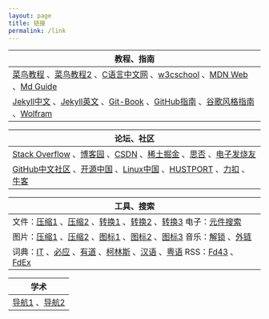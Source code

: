 ```yaml
---
layout: page
title: 链接
permalink: /link
---
```


| 教程、指南 |
| --- |
| <a href="https://www.runoob.com/" target="_blank">菜鸟教程</a> 、<a href="https://www.cainiaojc.com/" target="_blank">菜鸟教程2</a> 、<a href="http://c.biancheng.net/sitemap/" target="_blank">C语言中文网</a> 、<a href="https://www.w3cschool.cn/tutorial" target="_blank">w3cschool</a> 、<a href="https://developer.mozilla.org/zh-CN/docs/Web" target="_blank">MDN Web</a> 、<a href="https://www.markdownguide.org/cheat-sheet/" target="_blank">Md Guide</a> |
|<a href="https://jekyllcn.com/docs/home/" target="_blank">Jekyll中文</a> 、<a href="https://jekyllrb.com/docs/" target="_blank">Jekyll英文</a> 、<a href="https://git-scm.com/book/zh/v2" target="_blank">Git-Book</a> 、<a href="https://github.phodal.com/" target="_blank">GitHub指南</a> 、<a href="https://zh-google-styleguide.readthedocs.io/en/latest/contents/" target="_blank">谷歌风格指南</a> 、<a href="https://www.wolfram.com/language/fast-introduction-for-programmers/zh/" target="_blank">Wolfram</a> |


| 论坛、社区 |
| --- |
| <a href="https://stackoverflow.com/" target="_blank">Stack Overflow</a> 、<a href="https://www.cnblogs.com/" target="_blank">博客园</a> 、<a href="https://www.csdn.net/" target="_blank">CSDN</a> 、<a href="https://juejin.cn/" target="_blank">稀土掘金</a> 、<a href="https://segmentfault.com/" target="_blank">思否</a> 、<a href="https://bbs.elecfans.com/" target="_blank">电子发烧友</a> |
| <a href="https://www.githubs.cn/" target="_blank">GitHub中文社区</a> 、<a href="https://www.oschina.net/" target="_blank">开源中国</a> 、<a href="https://linux.cn/" target="_blank">Linux中国</a> 、<a href="https://hustport.com/" target="_blank">HUSTPORT</a> 、<a href="https://leetcode-cn.com/" target="_blank">力扣</a> 、<a href="https://www.nowcoder.com/" target="_blank">牛客</a> |


| 工具、搜索 |
| --- |
| 文件：<a href="https://www.wecompress.com/zh-Hans/" target="_blank">压缩1</a> 、<a href="https://www.compress2go.com/zh" target="_blank">压缩2</a> 、<a href="https://onlineconvertfree.com/zh/" target="_blank">转换1</a> 、<a href="https://www.alltoall.net/" target="_blank">转换2</a> 、<a href="https://cloudconvert.com/" target="_blank">转换3</a>  电子：<a href="https://www.21icsearch.com/" target="_blank">元件搜索</a> |
| 图片：<a href="https://tinyjpg.com/" target="_blank">压缩1</a> 、<a href="http://www.yalijuda.com/" target="_blank">压缩2</a> 、<a href="https://tool.lu/favicon/" target="_blank">图标1</a> 、<a href="https://www.logosc.cn/logo/favicon" target="_blank">图标2</a> 、<a href="https://favicon.io/favicon-converter/" target="_blank">图标3</a>  音乐：<a href="https://unlock.jddmcs.org.cn/" target="_blank">解锁</a> 、<a href="https://music.xf1433.com/" target="_blank">外链</a> |
| 词典：<a href="https://whatis.techtarget.com/" target="_blank">IT</a> 、<a href="https://www4.bing.com/dict" target="_blank">必应</a> 、<a href="https://dict.youdao.com/" target="_blank">有道</a> 、<a href="https://www.collinsdictionary.com/zh/" target="_blank">柯林斯</a> 、<a href="https://zidian.aies.cn/" target="_blank">汉语</a> 、<a href="http://www.yueyv.com/" target="_blank">粤语</a>  RSS：<a href="https://feed43.com/" target="_blank">Fd43</a> 、<a href="https://feedex.net/" target="_blank">FdEx</a> |


| 学术 |
| ---- |
| <a href="http://dir.cnki.net/index.htm" target="_blank">导航1</a> 、<a href="https://www.scihub.net.cn/" target="_blank">导航2</a> |


